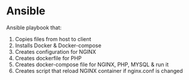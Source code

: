 # Ansible

Ansible playbook that:
1. Copies files from host to client
2. Installs Docker & Docker-compose
3. Creates configuration for NGINX
4. Creates dockerfile for PHP
5. Creates docker-compose file for NGINX, PHP, MYSQL & run it
6. Creates script that reload NGINX container if nginx.conf is changed
